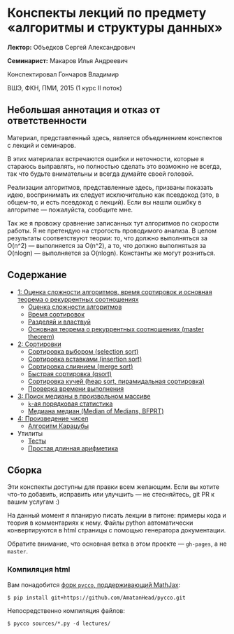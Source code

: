# Конспекты лекций по предмету «алгоритмы и структуры данных»

__Лектор:__ Объедков Сергей Александрович

__Семинарист:__ Макаров Илья Андреевич

Конспектировал Гончаров Владимир

ВШЭ, ФКН, ПМИ, 2015 (1 курс II поток)


## Небольшая аннотация и отказ от ответственности

Материал, представленный здесь, является объединением
конспектов с лекций и семинаров.

В этих материалах встречаются ошибки и неточности, которые я стараюсь выправлять,
но полностью сделать это возможно не всегда, так что будьте внимательны
и всегда думайте своей головой.

Реализации алгоритмов, представленные здесь, призваны показать идею,
воспринимать их следует исключительно как псевдокод (это, в общем-то,
и есть псевдокод с лекций). Если вы нашли ошибку в алгоритме —
пожалуйста, сообщите мне.

Так же я провожу сравнение записанных тут алгоритмов по скорости работы.
Я не претендую на строгость проводимого анализа.
В целом результаты соответствуют теории:
то, что должно выполняться за O(n^2)&nbsp;— выполняется за O(n^2),
а то, что должно выполнятьзя за O(nlogn)&nbsp;— выполняется за O(nlogn).
Константы же могут розниться.


## Содержание

*   [1: Оценка сложности алгоритмов, время сортировок и основная теорема о рекуррентных соотношениях][l1]
    *    [Оценка сложности алгоритмов][l1.1]
    *    [Время сортировок][l1.2]
    *    [Разделяй и властвуй][l1.3]
    *    [Основная теорема о рекуррентных соотношениях (master theorem)][l1.4]
*   [2: Cортировки][l2]
    *   [Сортировка выбором (selection sort)][l2.1]
    *   [Сортировка вставками (insertion sort)][l2.2]
    *   [Сортировка слиянием (merge sort)][l2.3]
    *   [Быстрая сортировка (qsort)][l2.4]
    *   [Сортировка кучей (heap sort, пирамидальная сортировка)][l2.5]
    *   [Проверка времени выполнения][l2.6]
*   [3: Поиск медианы в произвольном массиве][l3]
    *    [`k`-ая порядковая статистика][l3.1]
    *    [Медиана медиан (Median of Medians, BFPRT)][l3.2]
*   [4: Произведение чисел][l4]
     *   [Алгоритм Карацубы][l4.1]
*   Утилиты
    *   [Тесты][utilities.tests]
    *   [Простая длинная арифметика][utilities.mp_helpers]


## Сборка

Эти конспекты доступны для правки всем желающим. Если вы хотите что-то добавить,
исправить или улучшить — не стесняйтесь, git PR к вашим услугам :)

На данный момент я планирую писать лекции в питоне: примеры кода и
теория в комментариях к нему. Файлы python автоматически конвертируются
в html страницы с помощью генератора документации.

Обратите внимание, что основная ветка в этом проекте — `gh-pages`, а не `master`.

### Компиляция html

Вам понадобится [форк `pycco`, поддерживающий MathJax](https://github.com/AmatanHead/pycco):

    $ pip install git+https://github.com/AmatanHead/pycco.git

Непосредственно компиляция файлов:

    $ pycco sources/*.py -d lectures/


[l1]: http://amatanhead.github.io/Programming-lectures/lectures/sorts_theory.html
[l1.1]: http://amatanhead.github.io/Programming-lectures/lectures/sorts_theory.html#section-3
[l1.2]: http://amatanhead.github.io/Programming-lectures/lectures/sorts_theory.html#section-5
[l1.3]: http://amatanhead.github.io/Programming-lectures/lectures/sorts_theory.html#section-7
[l1.4]: http://amatanhead.github.io/Programming-lectures/lectures/sorts_theory.html#section-9

[l2]: http://amatanhead.github.io/Programming-lectures/lectures/sorts.html
[l2.1]: http://amatanhead.github.io/Programming-lectures/lectures/sorts.html#section-2
[l2.2]: http://amatanhead.github.io/Programming-lectures/lectures/sorts.html#section-4
[l2.3]: http://amatanhead.github.io/Programming-lectures/lectures/sorts.html#section-6
[l2.4]: http://amatanhead.github.io/Programming-lectures/lectures/sorts.html#section-8
[l2.5]: http://amatanhead.github.io/Programming-lectures/lectures/sorts.html#section-10
[l2.6]: http://amatanhead.github.io/Programming-lectures/lectures/sorts.html#section-12

[l3]: http://amatanhead.github.io/Programming-lectures/lectures/median.html
[l3.1]: http://amatanhead.github.io/Programming-lectures/lectures/median.html#section-2
[l3.2]: http://amatanhead.github.io/Programming-lectures/lectures/median.html#section-4

[l4]: http://amatanhead.github.io/Programming-lectures/lectures/product.html
[l4.1]: http://amatanhead.github.io/Programming-lectures/lectures/product.html#section-2

[utilities.tests]: http://amatanhead.github.io/Programming-lectures/lectures/tests.html
[utilities.mp_helpers]: http://amatanhead.github.io/Programming-lectures/lectures/mp_helpers.html
